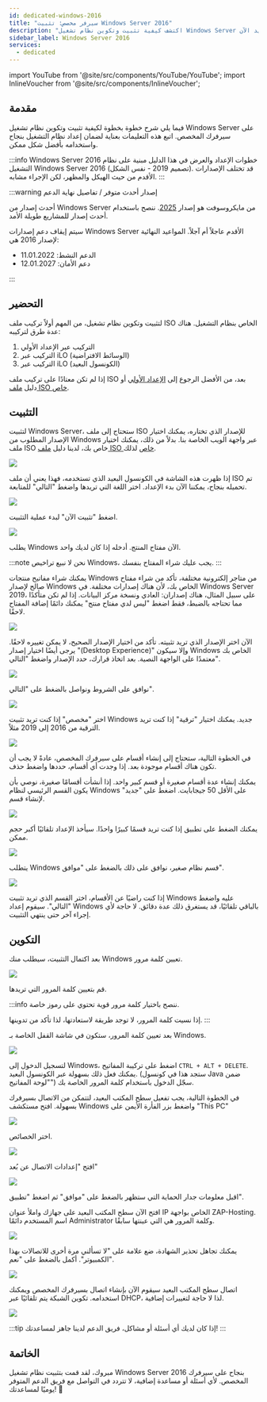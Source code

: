 ```yaml
---
id: dedicated-windows-2016
title: "سيرفر مخصص: تثبيت Windows Server 2016"
description: "اكتشف كيفية تثبيت وتكوين نظام تشغيل Windows Server على سيرفرك المخصص لأداء وأمان مثالي → تعلّم المزيد الآن"
sidebar_label: Windows Server 2016
services:
  - dedicated
---
```


import YouTube from '@site/src/components/YouTube/YouTube';
import InlineVoucher from '@site/src/components/InlineVoucher';

## مقدمة
فيما يلي شرح خطوة بخطوة لكيفية تثبيت وتكوين نظام تشغيل Windows Server على سيرفرك المخصص. اتبع هذه التعليمات بعناية لضمان إعداد نظام التشغيل بنجاح واستخدامه بأفضل شكل ممكن.

:::info Windows Server 2016
خطوات الإعداد والعرض في هذا الدليل مبنية على نظام التشغيل Windows Server 2016 (تصميم 2019 - نفس الشكل). قد تختلف الإصدارات الأقدم من حيث الهيكل والمظهر، لكن الإجراء مشابه.
:::

:::warning إصدار أحدث متوفر / تفاصيل نهاية الدعم

أحدث إصدار من Windows Server من مايكروسوفت هو إصدار [2025](dedicated-windows.md). ننصح باستخدام أحدث إصدار للمشاريع طويلة الأمد.

سيتم إيقاف دعم إصدارات Windows Server الأقدم عاجلاً أم آجلاً. المواعيد النهائية لإصدار 2016 هي:

- الدعم النشط: 11.01.2022
- دعم الأمان: 12.01.2027

:::

<InlineVoucher />

## التحضير
لتثبيت وتكوين نظام تشغيل، من المهم أولاً تركيب ملف ISO الخاص بنظام التشغيل. هناك عدة طرق لتركيبه:

1. التركيب عبر الإعداد الأولي
2. التركيب عبر iLO (الوسائط الافتراضية)
3. التركيب عبر iLO (الكونسول البعيد)

إذا لم تكن معتادًا على تركيب ملف ISO بعد، من الأفضل الرجوع إلى [الإعداد الأولي](dedicated-setup.md) أو دليل [ملف ISO خاص](dedicated-iso.md).

## التثبيت
لتثبيت Windows Server، ستحتاج إلى ملف ISO للإصدار الذي تختاره، يمكنك اختيار الإصدار المطلوب من Windows عبر واجهة الويب الخاصة بنا. بدلاً من ذلك، يمكنك اختيار ملف ISO خاص بك، لدينا دليل [ملف ISO خاص](dedicated-iso.md) لذلك.

![](https://screensaver01.zap-hosting.com/index.php/s/DDNsa9zjbXng9Z6/preview)

إذا ظهرت هذه الشاشة في الكونسول البعيد الذي تستخدمه، فهذا يعني أن ملف ISO تم تحميله بنجاح، يمكننا الآن بدء الإعداد.
اختر اللغة التي تريدها واضغط "التالي" للمتابعة.

![](https://screensaver01.zap-hosting.com/index.php/s/iyjwCCSmjPqiDMt/preview)

اضغط "تثبيت الآن" لبدء عملية التثبيت.

![](https://screensaver01.zap-hosting.com/index.php/s/y8rXwXfrnRRD9fZ/preview)

يطلب Windows الآن مفتاح المنتج. أدخله إذا كان لديك واحد.

:::note
نحن لا نبيع تراخيص Windows، يجب عليك شراء المفتاح بنفسك.
:::

يمكنك شراء مفاتيح منتجات Windows من متاجر إلكترونية مختلفة، تأكد من شراء مفتاح صالح لإصدار Windows الخاص بك، لأن هناك إصدارات مختلفة.
في Windows Server 2019، على سبيل المثال، هناك إصداران: العادي ونسخة مركز البيانات.
إذا لم تكن متأكدًا مما تحتاجه بالضبط، فقط اضغط "ليس لدي مفتاح منتج" يمكنك دائمًا إضافة المفتاح لاحقًا.

![](https://screensaver01.zap-hosting.com/index.php/s/jH5dYQBq7FtT2SL/preview)

الآن اختر الإصدار الذي تريد تثبيته.
تأكد من اختيار الإصدار الصحيح، لا يمكن تغييره لاحقًا.
يرجى أيضًا اختيار إصدار "(Desktop Experience)" وإلا سيكون Windows الخاص بك معتمدًا على الواجهة النصية.
بعد اتخاذ قرارك، حدد الإصدار واضغط "التالي".

![](https://screensaver01.zap-hosting.com/index.php/s/9GRPiS3JpFPyJYk/preview)

نوافق على الشروط ونواصل بالضغط على "التالي".

![](https://screensaver01.zap-hosting.com/index.php/s/Bbfj7R2RdkNkMzq/preview)

اختر "مخصص" إذا كنت تريد تثبيت Windows جديد. يمكنك اختيار "ترقية" إذا كنت تريد الترقية من 2016 إلى 2019 مثلاً.

![](https://screensaver01.zap-hosting.com/index.php/s/8zkx8grPTCSgprQ/preview)

في الخطوة التالية، ستحتاج إلى إنشاء أقسام على سيرفرك المخصص، عادةً لا يجب أن تكون هناك أقسام موجودة بعد. إذا وجدت أي أقسام، حددها واضغط حذف.

يمكنك إنشاء عدة أقسام صغيرة أو قسم كبير واحد. إذا أنشأت أقسامًا صغيرة، نوصي بأن يكون القسم الرئيسي لنظام Windows على الأقل 50 جيجابايت.
اضغط على "جديد" لإنشاء قسم.

![](https://screensaver01.zap-hosting.com/index.php/s/GtBxwdETkNeSGcT/preview)

يمكنك الضغط على تطبيق إذا كنت تريد قسمًا كبيرًا واحدًا. سيأخذ الإعداد تلقائيًا أكبر حجم ممكن.

![](https://screensaver01.zap-hosting.com/index.php/s/xWr3ySfyGdYbxKt/preview)

يتطلب Windows قسم نظام صغير، نوافق على ذلك بالضغط على "موافق".

![](https://screensaver01.zap-hosting.com/index.php/s/B2JPRH3pYRt323x/preview)

إذا كنت راضيًا عن الأقسام، اختر القسم الذي تريد تثبيت Windows عليه واضغط "التالي".
سيقوم إعداد Windows بالباقي تلقائيًا، قد يستغرق ذلك عدة دقائق.
لا حاجة لأي إجراء آخر حتى ينتهي التثبيت.

## التكوين

بعد اكتمال التثبيت، سيطلب منك Windows تعيين كلمة مرور.

![](https://screensaver01.zap-hosting.com/index.php/s/Zmn6zJyPWAM5MHG/preview)

قم بتعيين كلمة المرور التي تريدها.

:::info
ننصح باختيار كلمة مرور قوية تحتوي على رموز خاصة.

إذا نسيت كلمة المرور، لا توجد طريقة لاستعادتها، لذا تأكد من تدوينها.
:::

بعد تعيين كلمة المرور، ستكون في شاشة القفل الخاصة بـ Windows.

![](https://screensaver01.zap-hosting.com/index.php/s/ddxASYsjNgwHX5i/preview)

لتسجيل الدخول إلى Windows، اضغط على تركيبة المفاتيح `CTRL + ALT + DELETE`. يمكنك فعل ذلك بسهولة عبر الكونسول البعيد.
(ستجد هذا في كونسول Java ضمن "لوحة المفاتيح")
سجّل الدخول باستخدام كلمة المرور الخاصة بك.

في الخطوة التالية، يجب تفعيل سطح المكتب البعيد، لتتمكن من الاتصال بسيرفرك بسهولة.
افتح مستكشف Windows واضغط بزر الفأرة الأيمن على "This PC"

![](https://screensaver01.zap-hosting.com/index.php/s/HSnnXftNbXNYjq6/preview)

اختر الخصائص.

![](https://screensaver01.zap-hosting.com/index.php/s/g2CFHpdrZ3E8g29/preview)

افتح "إعدادات الاتصال عن بُعد"

![](https://screensaver01.zap-hosting.com/index.php/s/e8Q4rixGtBZZH35/preview)

اقبل معلومات جدار الحماية التي ستظهر بالضغط على "موافق" ثم اضغط "تطبيق".

افتح الآن سطح المكتب البعيد على جهازك واملأ عنوان IP الخاص بواجهة ZAP-Hosting.
اسم المستخدم دائمًا Administrator وكلمة المرور هي التي عينتها سابقًا.

![](https://screensaver01.zap-hosting.com/index.php/s/w97g9aDrpM8EjpA/preview)

يمكنك تجاهل تحذير الشهادة، ضع علامة على "لا تسألني مرة أخرى للاتصالات بهذا الكمبيوتر".
أكمل بالضغط على "نعم".

![](https://screensaver01.zap-hosting.com/index.php/s/SqqCdBZRYysz8yj/preview)

اتصال سطح المكتب البعيد سيقوم الآن بإنشاء اتصال بسيرفرك المخصص ويمكنك استخدامه.
تكوين الشبكة يتم تلقائيًا عبر DHCP، لذا لا حاجة لتغييرات إضافية.

![](https://screensaver01.zap-hosting.com/index.php/s/9BEEiFAtJ2jCoCk/preview)

:::tip
إذا كان لديك أي أسئلة أو مشاكل، فريق الدعم لدينا جاهز لمساعدتك!
:::

## الخاتمة
مبروك، لقد قمت بتثبيت نظام تشغيل Windows Server 2016 بنجاح على سيرفرك المخصص. لأي أسئلة أو مساعدة إضافية، لا تتردد في التواصل مع فريق الدعم المتوفر يوميًا لمساعدتك! 🙂

<InlineVoucher />